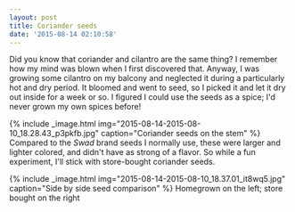 ```yaml
---
layout: post
title: Coriander seeds
date: '2015-08-14 02:10:58'
---
```


Did you know that coriander and cilantro are the same thing? I remember how my mind was blown when I first discovered that. Anyway, I was growing some cilantro on my balcony and neglected it during a particularly hot and dry period. It bloomed and went to seed, so I picked it and let it dry out inside for a week or so. I figured I could use the seeds as a spice; I'd never grown my own spices before!

{% include _image.html img="2015-08-14-2015-08-10_18.28.43_p3pkfb.jpg" caption="Coriander seeds on the stem"  %}
Compared to the *Swad* brand seeds I normally use, these were larger and lighter colored, and didn't have as strong of a flavor. So while a fun experiment, I'll stick with store-bought coriander seeds.

{% include _image.html img="2015-08-14-2015-08-10_18.37.01_it8wq5.jpg" caption="Side by side seed comparison"  %}
Homegrown on the left; store bought on the right